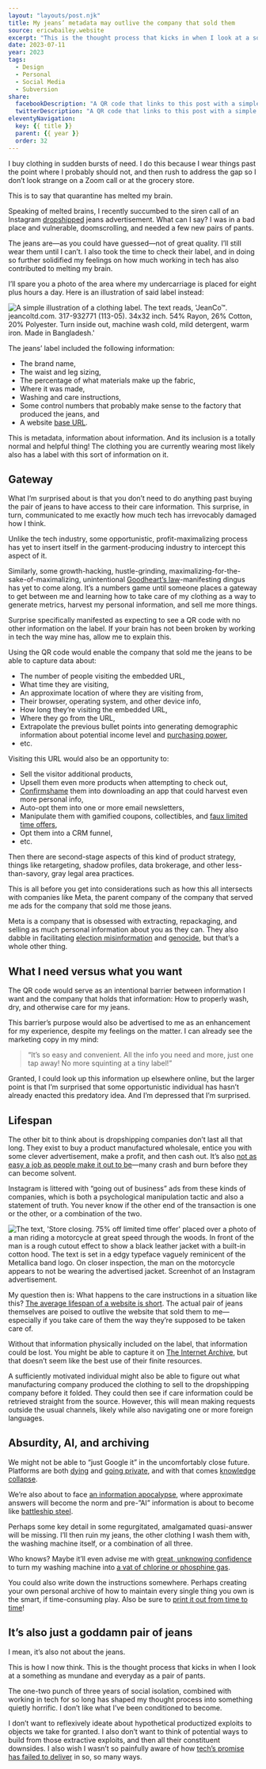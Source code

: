 ```yaml
---
layout: "layouts/post.njk"
title: My jeans’ metadata may outlive the company that sold them
source: ericwbailey.website
excerpt: "This is the thought process that kicks in when I look at a something as mundane and everyday as a pair of pants"
date: 2023-07-11
year: 2023
tags:
  - Design
  - Personal
  - Social Media
  - Subversion
share:
  facebookDescription: "A QR code that links to this post with a simple illustration of jeans in the center."
  twitterDescription: "A QR code that links to this post with a simple illustration of jeans in the center."
eleventyNavigation:
  key: {{ title }}
  parent: {{ year }}
  order: 32
---
```


I buy clothing in sudden bursts of need. I do this because I wear things past the point where I probably should not, and then rush to address the gap so I don’t look strange on a Zoom call or at the grocery store.

This is to say that quarantine has melted my brain.

Speaking of melted brains, I recently succumbed to the siren call of an Instagram [dropshipped](https://www.shopify.com/blog/what-is-dropshipping) jeans advertisement. What can I say? I was in a bad place and vulnerable, doomscrolling, and needed a few new pairs of pants.

The jeans are—as you could have guessed—not of great quality. I’ll still wear them until I can’t. I also took the time to check their label, and in doing so further solidified my feelings on how much working in tech has also contributed to melting my brain.

I’ll spare you a photo of the area where my undercarriage is placed for eight plus hours a day. Here is an illustration of said label instead:

<div class="centered-media-outer">
  <img
    alt="A simple illustration of a clothing label. The text reads, 'JeanCo™. jeancoltd.com. 317-932771 (113-05). 34x32 inch. 54% Rayon, 26% Cotton, 20% Polyester. Turn inside out, machine wash cold, mild detergent, warm iron. Made in Bangladesh.'"
    class="centered-media-inner-2"
    role="img"
    loading="lazy"
    src="{{ '/img/posts/my-jeans-metadata-may-outlive-the-company-that-sold-them/label.svg' | url }}" />
</div>

The jeans’ label included the following information:

- The brand name,
- The waist and leg sizing,
- The percentage of what materials make up the fabric,
- Where it was made,
- Washing and care instructions,
- Some control numbers that probably make sense to the factory that produced the jeans, and
- A website [base URL](https://developer.mozilla.org/en-US/docs/Web/HTML/Element/base).

This is metadata, information about information. And its inclusion is a totally normal and helpful thing! The clothing you are currently wearing most likely also has a label with this sort of information on it.

## Gateway

What I’m surprised about is that you don’t need to do anything past buying the pair of jeans to have access to their care information. This surprise, in turn, communicated to me exactly how much tech has irrevocably damaged how I think.

Unlike the tech industry, some opportunistic, profit-maximalizing process has yet to insert itself in the garment-producing industry to intercept this aspect of it.

Similarly, some growth-hacking, hustle-grinding, maximalizing-for-the-sake-of-maximalizing, unintentional [Goodheart’s law](https://en.wikipedia.org/wiki/Goodhart's_law)-manifesting dingus has yet to come along. It’s a numbers game until someone places a gateway to get between me and learning how to take care of my clothing as a way to generate metrics, harvest my personal information, and sell me more things.

Surprise specifically manifested as expecting to see a QR code with no other information on the label. If your brain has not been broken by working in tech the way mine has, allow me to explain this.

Using the QR code would enable the company that sold me the jeans to be able to capture data about:

- The number of people visiting the embedded URL,
- What time they are visiting,
- An approximate location of where they are visiting from,
- Their browser, operating system, and other device info,
- How long they’re visiting the embedded URL,
- Where they go from the URL,
- Extrapolate the previous bullet points into generating demographic information about potential income level and [purchasing power](https://www.imore.com/mac-users-might-be-paying-more-pc-users-airline-tickets-and-more),
- etc.

Visiting this URL would also be an opportunity to:

- Sell the visitor additional products,
- Upsell them even more products when attempting to check out,
- [Confirmshame](https://www.deceptive.design/types/confirmshaming) them into downloading an app that could harvest even more personal info,
- Auto-opt them into one or more email newsletters,
- Manipulate them with gamified coupons, collectibles, and [faux limited time offers](https://www.telegraph.co.uk/news/2018/12/05/websites-banned-holding-fake-countdown-sales-asa-amid-fears/),
- Opt them into a CRM funnel,
- etc.

Then there are second-stage aspects of this kind of product strategy, things like retargeting, shadow profiles, data brokerage, and other less-than-savory, gray legal area practices.

This is all before you get into considerations such as how this all intersects with companies like Meta, the parent company of the company that served me ads for the company that sold me those jeans.

Meta is a company that is obsessed with extracting, repackaging, and selling as much personal information about you as they can. They also dabble in facilitating [election misinformation](https://www.propublica.org/article/facebook-hosted-surge-of-misinformation-and-insurrection-threats-in-months-leading-up-to-jan-6-attack-records-show) and [genocide](https://www.pbs.org/newshour/world/amnesty-report-finds-facebook-amplified-hate-ahead-of-rohingya-massacre-in-myanmar), but that’s a whole other thing.

## What I need versus what you want

The QR code would serve as an intentional barrier between information I want and the company that holds that information: How to properly wash, dry, and otherwise care for my jeans.

This barrier’s purpose would also be advertised to me as an enhancement for my experience, despite my feelings on the matter. I can already see the marketing copy in my mind:

<blockquote>
  <p>“It’s so easy and convenient. All the info you need and more, just one tap away! No more squinting at a tiny label!”</p>
</blockquote>

Granted, I could look up this information up elsewhere online, but the larger point is that I’m surprised that some opportunistic individual has hasn’t already enacted this predatory idea. And I’m depressed that I’m surprised.

## Lifespan

The other bit to think about is dropshipping companies don’t last all that long. They exist to buy a product manufactured wholesale, entice you with some clever advertisement, make a profit, and then cash out. It’s also [not as easy a job as people make it out to be](https://blog.shift4shop.com/dropshipping-risks)—many crash and burn before they can become solvent.

Instagram is littered with “going out of business” ads from these kinds of companies, which is both a psychological manipulation tactic and also a statement of truth. You never know if the other end of the transaction is one or the other, or a combination of the two.

<div class="centered-media-outer">
  <img
    alt="The text, 'Store closing. 75% off limited time offer' placed over a photo of a man riding a motorcycle at great speed through the woods. In front of the man is a rough cutout effect to show a black leather jacket with a built-in cotton hood. The text is set in a edgy typeface vaguely reminicent of the Metallica band logo. On closer inspection, the man on the motorcycle appears to not be wearing the advertised jacket. Screenhot of an Instagram advertisement."
    class="centered-media-inner-2"
    loading="lazy"
    src="{{ '/img/posts/my-jeans-metadata-may-outlive-the-company-that-sold-them/store-closing.png' | url }}" />
</div>

My question then is: What happens to the care instructions in a situation like this? [The average lifespan of a website is short](https://www.forbes.com/sites/forbesagencycouncil/2021/03/01/your-websites-life-span-may-be-shorter-than-you-think/). The actual pair of jeans themselves are poised to outlive the website that sold them to me—especially if you take care of them the way they’re supposed to be taken care of.

Without that information physically included on the label, that information could be lost. You might be able to capture it on [The Internet Archive](https://archive.org/), but that doesn’t seem like the best use of their finite resources.

A sufficiently motivated individual might also be able to figure out what manufacturing company produced the clothing to sell to the dropshipping company before it folded. They could then see if care information could be retrieved straight from the source. However, this will mean making requests outside the usual channels, likely while also navigating one or more foreign languages.

## Absurdity, AI, and archiving

We might not be able to “just Google it” in the uncomfortably close future. Platforms are both [dying](https://techcrunch.com/2023/03/28/twitter-is-dying/) and [going private](https://kotaku.com/discord-forum-messageboard-amazon-lost-ark-new-world-pc-1850393695), and with that comes [knowledge collapse](https://www.theverge.com/2023/6/13/23759942/google-reddit-subreddit-blackout-protests).

We’re also about to face [an information apocalypse](https://arstechnica.com/culture/2023/06/rejoice-its-2023-and-you-can-still-buy-a-22-volume-paper-encyclopedia/), where approximate answers will become the norm and pre-”AI” information is about to become like [battleship steel](https://en.wikipedia.org/wiki/Low-background_steel).

Perhaps some key detail in some regurgitated, amalgamated quasi-answer will be missing. I’ll then ruin my jeans, the other clothing I wash them with, the washing machine itself, or a combination of all three.

Who knows? Maybe it’ll even advise me with [great, unknowing confidence](https://en.wikipedia.org/wiki/Stochastic_parrot) to turn my washing machine into [a vat of chlorine or phosphine gas](https://www.latimes.com/opinion/story/2022-03-30/ai-artificial-intelligence-chemical-weapons).

You could also write down the instructions somewhere. Perhaps creating your own personal archive of how to maintain every single thing you own is the smart, if time-consuming play. Also be sure to [print it out from time to time](https://www.forbes.com/sites/adrianbridgwater/2021/11/21/best-before-perishable-data-has-a-shelf-life/)!

## It’s also just a goddamn pair of jeans

I mean, it’s also not about the jeans.

This is how I now think. This is the thought process that kicks in when I look at a something as mundane and everyday as a pair of pants.

The one-two punch of three years of social isolation, combined with working in tech for so long has shaped my thought process into something quietly horrific. I don’t like what I’ve been conditioned to become.

I don’t want to reflexively ideate about hypothetical productized exploits to objects we take for granted. I also don’t want to think of potential ways to build from those extractive exploits, and then all their constituent downsides. I also wish I wasn’t so painfully aware of how [tech’s promise has failed to deliver](https://daverog.com/2021/01/04/the-false-promise-of-technology/) in so, so many ways.
